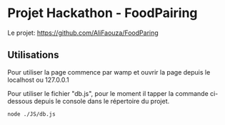 # Projet Hackathon - FoodPairing

Le projet: https://github.com/AliFaouza/FoodParing

## Utilisations
Pour utiliser la page commence par wamp et ouvrir la page depuis le localhost ou 127.0.0.1

Pour utiliser le fichier "db.js", pour le moment il tapper la commande ci-dessous depuis le console dans le répertoire du projet.
```
node ./JS/db.js
```